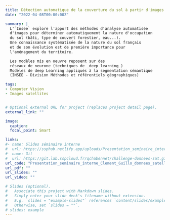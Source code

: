 ```yaml
---
title: Détection automatique de la couverture du sol à partir d'images satellites
date: "2022-04-08T00:00:00Z"

summary: |
  L'`Insee` explore l'apport des méthodes d'analyse automatisée
  d'images pour déterminer automatiquement la nature d'occupation
  du sol (bâti, type de couvert forestier, eau...). 
  Une connaissance systématisée de la nature du sol français
  et de son évolution est de première importance pour
  l'aménagement du territoire. 

  Les modèles mis en oeuvre reposent sur des
  réseaux de neurone (techniques de _deep learning_) 
  Modèles de deep Learning appliqués à la segmentation sémantique
  (INSEE - Division Méthodes et référentiels géographiques)

tags:
- Computer Vision
- Images satellites


# Optional external URL for project (replaces project detail page).
external_link: ""

image:
  caption: 
  focal_point: Smart

links:
#- name: Slides séminaire interne
#  url: https://ssphub.netlify.app/uploads/Presentation_seminaire_interne_Clement_Guillo_donnees_satellites.pdf
#- name: Git
#  url: https://git.lab.sspcloud.fr/qchabennet/challenge-donnees-sat.git
url_code: "Presentation_seminaire_interne_Clement_Guillo_donnees_satellites.pdf"
url_pdf: ""
url_slides: ""
url_video: ""

# Slides (optional).
#   Associate this project with Markdown slides.
#   Simply enter your slide deck's filename without extension.
#   E.g. `slides = "example-slides"` references `content/slides/example-slides.md`.
#   Otherwise, set `slides = ""`.
# slides: example
---
```


